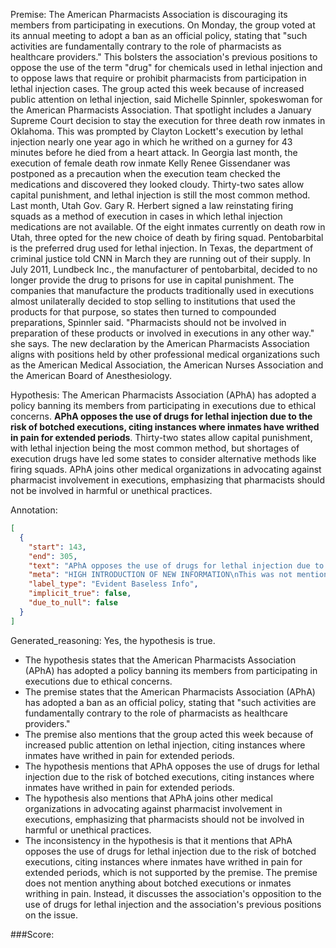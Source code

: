 
Premise:
The American Pharmacists Association is discouraging its members from participating in executions. On Monday, the group voted at its annual meeting to adopt a ban as an official policy, stating that "such activities are fundamentally contrary to the role of pharmacists as healthcare providers." This bolsters the association's previous positions to oppose the use of the term "drug" for chemicals used in lethal injection and to oppose laws that require or prohibit pharmacists from participation in lethal injection cases. The group acted this week because of increased public attention on lethal injection, said Michelle Spinnler, spokeswoman for the American Pharmacists Association. That spotlight includes a January Supreme Court decision to stay the execution for three death row inmates in Oklahoma. This was prompted by Clayton Lockett's execution by lethal injection nearly one year ago in which he writhed on a gurney for 43 minutes before he died from a heart attack. In Georgia last month, the execution of female death row inmate Kelly Renee Gissendaner was postponed as a precaution when the execution team checked the medications and discovered they looked cloudy. Thirty-two sates allow capital punishment, and lethal injection is still the most common method. Last month, Utah Gov. Gary R. Herbert signed a law reinstating firing squads as a method of execution in cases in which lethal injection medications are not available. Of the eight inmates currently on death row in Utah, three opted for the new choice of death by firing squad. Pentobarbital is the preferred drug used for lethal injection. In Texas, the department of criminal justice told CNN in March they are running out of their supply. In July 2011, Lundbeck Inc., the manufacturer of pentobarbital, decided to no longer provide the drug to prisons for use in capital punishment. The companies that manufacture the products traditionally used in executions almost unilaterally decided to stop selling to institutions that used the products for that purpose, so states then turned to compounded preparations, Spinnler said. "Pharmacists should not be involved in preparation of these products or involved in executions in any other way." she says. The new declaration by the American Pharmacists Association aligns with positions held by other professional medical organizations such as the American Medical Association, the American Nurses Association and the American Board of Anesthesiology.


Hypothesis:
The American Pharmacists Association (APhA) has adopted a policy banning its members from participating in executions due to ethical concerns. **APhA opposes the use of drugs for lethal injection due to the risk of botched executions, citing instances where inmates have writhed in pain for extended periods**. Thirty-two states allow capital punishment, with lethal injection being the most common method, but shortages of execution drugs have led some states to consider alternative methods like firing squads. APhA joins other medical organizations in advocating against pharmacist involvement in executions, emphasizing that pharmacists should not be involved in harmful or unethical practices.

Annotation:
```json
[
  {
    "start": 143,
    "end": 305,
    "text": "APhA opposes the use of drugs for lethal injection due to the risk of botched executions, citing instances where inmates have writhed in pain for extended periods",
    "meta": "HIGH INTRODUCTION OF NEW INFORMATION\nThis was not mentioned in the source content",
    "label_type": "Evident Baseless Info",
    "implicit_true": false,
    "due_to_null": false
  }
]
```

Generated_reasoning:
Yes, the hypothesis is true. 
- The hypothesis states that the American Pharmacists Association (APhA) has adopted a policy banning its members from participating in executions due to ethical concerns. 
- The premise states that the American Pharmacists Association (APhA) has adopted a ban as an official policy, stating that "such activities are fundamentally contrary to the role of pharmacists as healthcare providers." 
- The premise also mentions that the group acted this week because of increased public attention on lethal injection, citing instances where inmates have writhed in pain for extended periods. 
- The hypothesis mentions that APhA opposes the use of drugs for lethal injection due to the risk of botched executions, citing instances where inmates have writhed in pain for extended periods. 
- The hypothesis also mentions that APhA joins other medical organizations in advocating against pharmacist involvement in executions, emphasizing that pharmacists should not be involved in harmful or unethical practices. 
- The inconsistency in the hypothesis is that it mentions that APhA opposes the use of drugs for lethal injection due to the risk of botched executions, citing instances where inmates have writhed in pain for extended periods, which is not supported by the premise. The premise does not mention anything about botched executions or inmates writhing in pain. Instead, it discusses the association's opposition to the use of drugs for lethal injection and the association's previous positions on the issue.

###Score:
